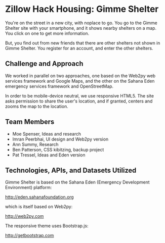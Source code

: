 # Zillow Hack Housing: Gimme Shelter

You're on the street in a new city, with noplace to go. You go to the
Gimme Shelter site with your smartphone, and it shows nearby shelters
on a map. You click on one to get more information.

But, you find out from new friends that there are other shelters not
shown in Gimme Shelter. You register for an account, and enter the other
shelters.

## Challenge and Approach

We worked in parallel on two approaches, one based on the Web2py web
services framework and Google Maps, and the other on the Sahana Eden
emergency services framework and OpenStreetMap.

In order to be mobile-device neutral, we use responsive HTML5. The
site asks permission to share the user's location, and if granted,
centers and zooms the map to the location.

## Team Members

- Moe Spenser, Ideas and research
- Imran Peerbhai, UI design and Web2py version
- Ann Summy, Research
- Ben Patterson, CSS kibitzing, backup project
- Pat Tressel, Ideas and Eden version

## Technologies, APIs, and Datasets Utilized

Gimme Shelter is based on the Sahana Eden (Emergency Development
Environment) platform:

http://eden.sahanafoundation.org

which is itself based on Web2py:

http://web2py.com

The responsive theme uses Bootstrap.js:

http://getbootstrap.com
